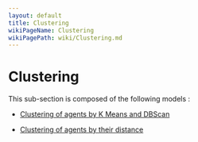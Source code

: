 ```yaml
---
layout: default
title: Clustering
wikiPageName: Clustering
wikiPagePath: wiki/Clustering.md
---
```


# Clustering

This sub-section is composed of the following models :

* [ Clustering of agents by K Means and DBScan](references#ClusteringClustering)

* [ Clustering of agents by their distance ](references#ClusteringSpatialClustering)

